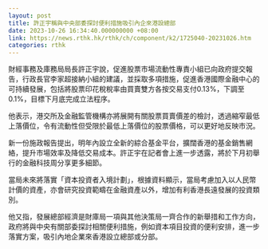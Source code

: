 ```yaml
---
layout: post
title: 許正宇稱與中央部委探討便利措施吸引內企來港設總部
date: 2023-10-26 16:34:40.000000000 +08:00
link: https://news.rthk.hk/rthk/ch/component/k2/1725040-20231026.htm
categories: rthk
---
```


財經事務及庫務局局長許正宇說，促進股票市場流動性專責小組已向政府提交報告，行政長官李家超接納小組的建議，並採取多項措施，促進香港國際金融中心的可持續發展，包括將股票印花稅稅率由買賣雙方各按交易支付0.13%，下調至0.1%，目標下月底完成立法程序。

他表示，港交所及金融監管機構亦將展開有關股票買賣價差的檢討，透過縮窄最低上落價位，令有流動性但受限於最低上落價位的股票價格，可以更好地反映市況。

新一份施政報告提出，明年內設立全新的綜合基金平台，擴闊香港的基金銷售網絡，提升市場效率及降低交易成本。許正宇在記者會上進一步透露，將於下月初舉行的金融科技周分享更多細節。

當局未來將落實「資本投資者入境計劃」，根據資料顯示，當局考慮加入以人民幣計價的資產，亦會研究投資範疇在金融資產以外，增加有利香港長遠發展的投資類別。

他又指，發展總部經濟是財庫局一項與其他決策局一齊合作的新舉措和工作方向，政府將與中央有關部委探討相關便利措施，例如資本項目投資的便利安排，進一步落實方案，吸引內地企業來香港設立總部或分部。
